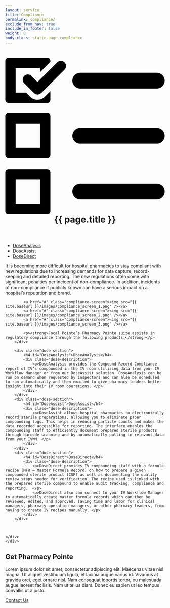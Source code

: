 ```yaml
---
layout: service
title: Compliance
permalink: compliance/
exclude_from_nav: true
include_in_footer: false
weight: 0
body-class: static-page compliance
---
```


<header class="page-header">
    <h1>
    	<svg xmlns="http://www.w3.org/2000/svg" version="1.1" x="0" y="0" viewBox="0 0 404 396.2" enable-background="new 0 0 404 396.2" xml:space="preserve"><path d="M7.9 396.2h98.3c4.4 0 8-3.6 8-7.9v-98.3c0-4.4-3.6-7.9-8-7.9H7.9c-4.4 0-7.9 3.6-7.9 7.9v98.3C0 392.6 3.6 396.2 7.9 396.2L7.9 396.2zM26.2 308.2H88V370H26.2V308.2zM26.2 308.2 7.9 254.3h98.3c4.4 0 8-3.6 8-7.9V148c0-4.4-3.6-7.9-8-7.9H7.9c-4.4 0-7.9 3.6-7.9 7.9v98.3C0 250.7 3.6 254.3 7.9 254.3L7.9 254.3zM26.2 166.3H88v61.7H26.2V166.3zM26.2 166.3"/><defs><rect width="153.8" height="395"/></defs><clipPath><use overflow="visible"/></clipPath><path clip-path="url(#SVGID_2_)" d="M81.7 106.2c-6.7 0-13.4-2.6-18.5-7.7L52.8 88.2H26.2V26.4H88v10.2l26.2-26.2V8.1c0-4.4-3.6-7.9-8-7.9H7.9C3.6 0.2 0 3.8 0 8.1v98.3c0 4.4 3.6 7.9 7.9 7.9h98.3c4.4 0 8-3.6 8-7.9V84.6l-14 14C95.1 103.6 88.4 106.2 81.7 106.2L81.7 106.2zM81.7 106.2 150.1 11.6c-5.1-5.1-13.4-5.1-18.5 0L81.7 61.4 66.4 46.1c-5.1-5.1-13.4-5.1-18.5 0 -5.1 5.1-5.1 13.4 0 18.5l24.6 24.6c2.6 2.6 5.9 3.8 9.3 3.8 3.4 0 6.7-1.3 9.3-3.8l59.1-59.1C155.2 25 155.2 16.7 150.1 11.6L150.1 11.6zM150.1 11.6"/><path d="M384 78H190c-11 0-20-9-20-20s9-20 20-20h194c11 0 20 9 20 20S395 78 384 78z"/><path d="M384 217.5H190c-11 0-20-9-20-20s9-20 20-20h194c11 0 20 9 20 20S395 217.5 384 217.5z"/><path d="M384 359.1H190c-11 0-20-9-20-20s9-20 20-20h194c11 0 20 9 20 20S395 359.1 384 359.1z"/></svg>
		{{ page.title }}</h1>
  </header>

<section class="main-content">

<div class="content">
	<div class="col-left">
	<div class="col-inner">
		<ul>
			<li><a href="#DoseAnalysis">DoseAnalysis</a></li>
			<li><a href="#DoseAssist">DoseAssist</a></li>
			<li><a href="#DoseDirect">DoseDirect</a></li>
		</ul>
	</div>
	</div>
	<div class="col-main">
	<div class="col-inner">
		<div class="intro">
			<p>It is becoming more difficult for hospital pharmacies to stay compliant with new regulations due to increasing demands for data capture, record-keeping and detailed reporting. The new regulations often come with significant penalties per incident of non-compliance. In addition, incidents of non-compliance if publicly known can have a serious impact on a hospital’s reputation and brand.</p> 

			<a href="#" class="compliance-screen"><img src="{{ site.baseurl }}/images/compliance_screen_1.png" /></a>
			<a href="#" class="compliance-screen"><img src="{{ site.baseurl }}/images/compliance_screen_2.png" /></a>
			<a href="#" class="compliance-screen"><img src="{{ site.baseurl }}/images/compliance_screen_3.png" /></a>

			<p><strong>Focal Pointe’s Pharmacy Pointe suite assists in regulatory compliance through the following products:</strong></p> 
		</div> 
		
		<div class="dose-section">
			<h4 id="DoseAnalysis">DoseAnalysis</h4>
			<div class="dose-description">
				<p>DoseAnalysis provides the Compound Record Compliance report of IV’s compounded in the IV room utilizing data from your IV Workflow Manager or from our DoseAssist solution. DoseAnalysis can be run on demand when requested by inspectors and can also be scheduled to run automatically and then emailed to give pharmacy leaders better insight into their IV room operations. </p>
			</div>
		</div>
		<div class="dose-section">
			<h4 id="DoseAssist">DoseAssist</h4>
			<div class="dose-description">
				<p>DoseAssist allows hospital pharmacies to electronically record sterile preparations, allowing you to eliminate paper compounding logs. This helps in reducing particle counts and makes the data recorded accessible for reporting. The interface enables the compounding staff to efficiently document prepared sterile products through barcode scanning and by automatically pulling in relevant data from your IVWM. </p> 
			</div>
		</div>
		<div class="dose-section">
			<h4 id="DoseDirect">DoseDirect</h4>
			<div class="dose-description">
				<p>DoseDirect provides IV compounding staff with a formula recipe (MFR – Master Formula Record) on how to prepare a given compounded sterile product (CSP) as well as documenting the quality review steps needed for verification. The recipe used is linked with the prepared sterile compound to enable audit tracking, compliance and reporting.  </p>
				<p>DoseDirect also can connect to your IV Workflow Manager to automatically create master formula records which can then be reviewed, edited, and approved, saving time and labor for clinical managers, pharmacy operation managers, or other pharmacy leaders, from having to create IV recipes manually. </p>
			</div>
		</div>

		

	</div>
	</div>
</div>
<div class="content-bottom">
	<div class="content">
		<h2>Get Pharmacy Pointe</h2>
		<p>Lorem ipsum dolor sit amet, consectetur adipiscing elit. Maecenas vitae nisl magna. Ut aliquet vestibulum ligula, et lacinia augue varius id. Vivamus at gravida orci, eget ornare nisl. Nam consequat lobortis tortor, eu malesuada augue laoreet facilisis. Nam ut tellus diam. Donec eu sapien ut leo tempus convallis ut a justo.</p>
		<a class="button" href="{{ site.baseurl }}/#contact-us">Contact Us</a>
	</div>
</div>
</section>
